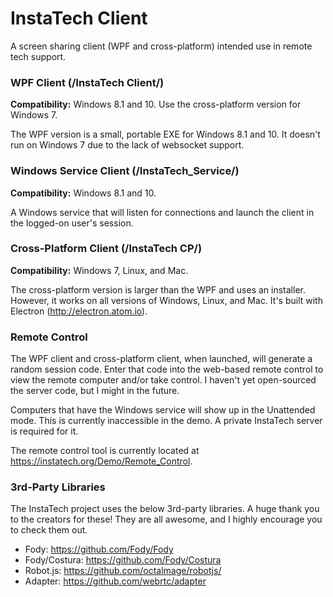 # InstaTech Client

A screen sharing client (WPF and cross-platform) intended use in remote tech support.

### WPF Client (/InstaTech Client/)
**Compatibility:** Windows 8.1 and 10.  Use the cross-platform version for Windows 7.

The WPF version is a small, portable EXE for Windows 8.1 and 10.  It doesn't run on Windows 7 due to the lack of websocket support.

### Windows Service Client (/InstaTech_Service/)
**Compatibility:** Windows 8.1 and 10.

A Windows service that will listen for connections and launch the client in the logged-on user's session.

### Cross-Platform Client (/InstaTech CP/)
**Compatibility:** Windows 7, Linux, and Mac.

The cross-platform version is larger than the WPF and uses an installer.  However, it works on all versions of Windows, Linux, and Mac.  It's built with Electron (http://electron.atom.io).

### Remote Control
The WPF client and cross-platform client, when launched, will generate a random session code.  Enter that code into the web-based remote control to view the remote computer and/or take control.  I haven't yet open-sourced the server code, but I might in the future.

Computers that have the Windows service will show up in the Unattended mode.  This is currently inaccessible in the demo.  A private InstaTech server is required for it.

The remote control tool is currently located at https://instatech.org/Demo/Remote_Control.

### 3rd-Party Libraries
The InstaTech project uses the below 3rd-party libraries.  A huge thank you to the creators for these!  They are all awesome, and I highly encourage you to check them out.
- Fody: https://github.com/Fody/Fody
- Fody/Costura: https://github.com/Fody/Costura
- Robot.js: https://github.com/octalmage/robotjs/
- Adapter: https://github.com/webrtc/adapter
